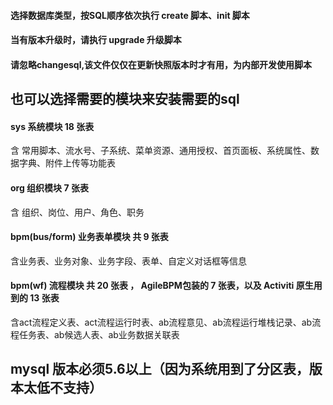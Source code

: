 #### 选择数据库类型，按SQL顺序依次执行 create 脚本、init 脚本
#### 当有版本升级时，请执行 upgrade 升级脚本
#### 请忽略changesql,该文件仅仅在更新快照版本时才有用，为内部开发使用脚本

## 也可以选择需要的模块来安装需要的sql

#### **sys** 系统模块 18 张表

含 常用脚本、流水号、子系统、菜单资源、通用授权、首页面板、系统属性、数据字典、附件上传等功能表  

#### **org** 组织模块 7 张表

含 组织、岗位、用户、角色、职务 

#### **bpm(bus/form)** 业务表单模块 共 9 张表

含业务表、业务对象、业务字段、表单、自定义对话框等信息

#### **bpm(wf)** 流程模块 共  20 张表 ， AgileBPM包装的 7 张表，以及 Activiti 原生用到的  13 张表

含act流程定义表、act流程运行时表、ab流程意见、ab流程运行堆栈记录、ab流程任务表、ab候选人表、ab业务数据关联表

## mysql 版本必须5.6以上（因为系统用到了分区表，版本太低不支持）